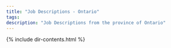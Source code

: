 ```yaml
---
title: "Job Descriptions - Ontario"
tags: 
description: "Job Descriptions from the province of Ontario"
---
```


{% include dir-contents.html %}
